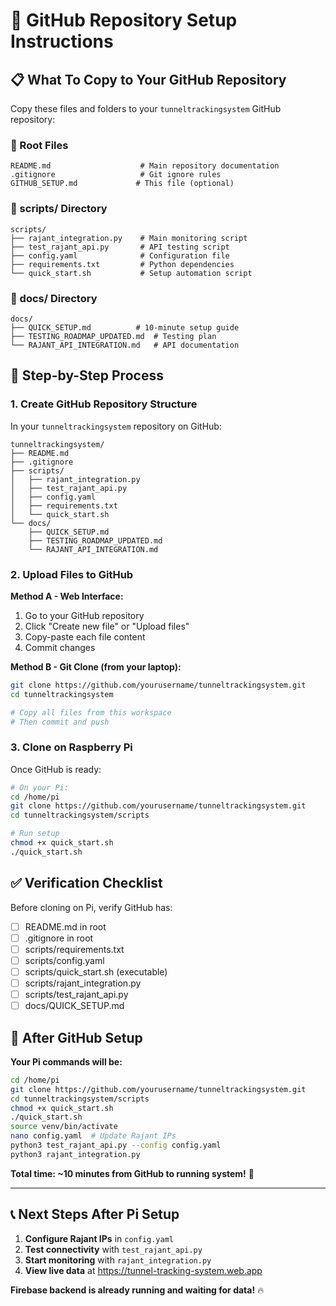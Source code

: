 # 🚀 GitHub Repository Setup Instructions

## 📋 What To Copy to Your GitHub Repository

Copy these files and folders to your `tunneltrackingsystem` GitHub repository:

### 📁 Root Files
```
README.md                    # Main repository documentation
.gitignore                   # Git ignore rules
GITHUB_SETUP.md             # This file (optional)
```

### 📁 scripts/ Directory
```
scripts/
├── rajant_integration.py    # Main monitoring script
├── test_rajant_api.py       # API testing script
├── config.yaml              # Configuration file  
├── requirements.txt         # Python dependencies
└── quick_start.sh           # Setup automation script
```

### 📁 docs/ Directory
```
docs/
├── QUICK_SETUP.md          # 10-minute setup guide
├── TESTING_ROADMAP_UPDATED.md  # Testing plan
└── RAJANT_API_INTEGRATION.md   # API documentation
```

## 🔄 Step-by-Step Process

### 1. Create GitHub Repository Structure

In your `tunneltrackingsystem` repository on GitHub:

```
tunneltrackingsystem/
├── README.md
├── .gitignore
├── scripts/
│   ├── rajant_integration.py
│   ├── test_rajant_api.py
│   ├── config.yaml
│   ├── requirements.txt
│   └── quick_start.sh
└── docs/
    ├── QUICK_SETUP.md
    ├── TESTING_ROADMAP_UPDATED.md
    └── RAJANT_API_INTEGRATION.md
```

### 2. Upload Files to GitHub

**Method A - Web Interface:**
1. Go to your GitHub repository
2. Click "Create new file" or "Upload files"
3. Copy-paste each file content
4. Commit changes

**Method B - Git Clone (from your laptop):**
```bash
git clone https://github.com/yourusername/tunneltrackingsystem.git
cd tunneltrackingsystem

# Copy all files from this workspace
# Then commit and push
```

### 3. Clone on Raspberry Pi

Once GitHub is ready:

```bash
# On your Pi:
cd /home/pi
git clone https://github.com/yourusername/tunneltrackingsystem.git
cd tunneltrackingsystem/scripts

# Run setup
chmod +x quick_start.sh
./quick_start.sh
```

## ✅ Verification Checklist

Before cloning on Pi, verify GitHub has:

- [ ] README.md in root
- [ ] .gitignore in root  
- [ ] scripts/requirements.txt
- [ ] scripts/config.yaml
- [ ] scripts/quick_start.sh (executable)
- [ ] scripts/rajant_integration.py
- [ ] scripts/test_rajant_api.py
- [ ] docs/QUICK_SETUP.md

## 🎯 After GitHub Setup

**Your Pi commands will be:**
```bash
cd /home/pi
git clone https://github.com/yourusername/tunneltrackingsystem.git
cd tunneltrackingsystem/scripts
chmod +x quick_start.sh
./quick_start.sh
source venv/bin/activate
nano config.yaml  # Update Rajant IPs
python3 test_rajant_api.py --config config.yaml
python3 rajant_integration.py
```

**Total time: ~10 minutes from GitHub to running system!** 🚀

---

## 📞 Next Steps After Pi Setup

1. **Configure Rajant IPs** in `config.yaml`
2. **Test connectivity** with `test_rajant_api.py`  
3. **Start monitoring** with `rajant_integration.py`
4. **View live data** at https://tunnel-tracking-system.web.app

**Firebase backend is already running and waiting for data!** 🔥 
